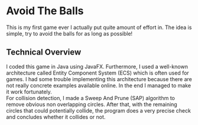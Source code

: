 # Avoid The Balls

This is my first game ever I actually put quite amount of effort in. The idea is simple, try to avoid the balls for as long as possible!

## Technical Overview
I coded this game in Java using JavaFX. Furthermore, I used a well-known architecture called Entity Component System (ECS) which is often used for games. I had some trouble implementing this architecture because there are not really concrete examples available online. In the end I managed to make it work fortunately. <br>
For collision detection, I made a Sweep And Prune (SAP) algorithm to remove obvious non overlapping circles. After that, with the remaining circles that could potentially collide, the program does a very precise check and concludes whether it collides or not.
